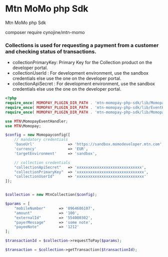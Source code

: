  # Mtn MoMo php Sdk
 Mtn MoMo php Sdk

composer require cynojine/mtn-momo

### Collections is used for requesting a payment from a customer  and checking status of transactions.
- collectionPrimaryKey: Primary Key for the Collection product on the developer portal.
- collectionUserId : For development environment, use the sandbox credentials else use the one on the developer portal.
- collectionApiSecret : For development environment, use the sandbox credentials else use the one on the developer portal.

```php
<?php
require_once( MOMOPAY_PLUGIN_DIR_PATH . 'mtn-momopay-php-sdk/lib/Momopay.php' );
require_once( MOMOPAY_PLUGIN_DIR_PATH . 'mtn-momopay-php-sdk/lib/EventHandlerInterface.php' );
require_once( MOMOPAY_PLUGIN_DIR_PATH . 'mtn-momopay-php-sdk/lib/MomopayEventHandler.php' );

use MTN\MomopayEventHandler;
use MTN\Momopay;

$config = new Momopayconfig([ 
    // mandatory credentials
    'baseUrl'               => 'https://sandbox.momodeveloper.mtn.com', 
    'currency'              => 'EUR', 
    'targetEnvironment'     => 'sandbox', 

    // collection credentials
    "collectionApiSecret"   => 'xxxxxxxxxxxxxxxxxxxxxxxxxxxxx', 
    "collectionPrimaryKey"  => 'xxxxxxxxxxxxxxxxxxxxxxxxxxxxxx', 
    "collectionUserId"      => 'xxxxxxxxxxxxxxxxxxxxxxxxxxxxxx'
]);


$collection = new MtnCollection($config); 

$params = [
    "mobileNumber"      => '0964686107', 
    "amount"            => '100', 
    "externalId"        => '554000302',
    "payerMessage"      => 'some note',
    "payeeNote"         => '1212'
];

$transactionId = $collection->requestToPay($params);

$transaction = $collection->getTransaction($transactionId);
